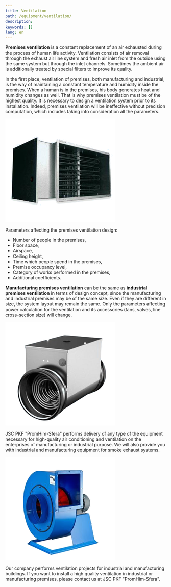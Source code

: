 ```yaml
---
title: Ventilation
path: /equipment/ventilation/
description:
keywords: []
lang: en
---
```


**Premises ventilation** is a constant replacement of an air exhausted
during the process of human life activity. Ventilation consists of air
removal through the exhaust air line system and fresh air inlet from the
outside using the same system but through the inlet channels. Sometimes
the ambient air is additionally treated by special filters to improve
its quality.

In the first place, ventilation of premises, both manufacturing and
industrial, is the way of maintaining a constant temperature and
humidity inside the premises. When a human is in the premises, his body
generates heat and humidity changes as well. That is why premises
ventilation must be of the highest quality. It is necessary to design a
ventilation system prior to its installation. Indeed, premises
ventilation will be ineffective without precision computation, which
includes taking into consideration all the parameters.

![Ventilation](./vent-01.png)

Parameters affecting the premises ventilation design:
* Number of people in the premises,
* Floor space,
* Airspace,
* Ceiling height,
* Time which people spend in the premises,
* Premise occupancy level,
* Category of works performed in the premises,
* Additional coefficients.

**Manufacturing premises ventilation** can be the same as **industrial
premises ventilation** in terms of design concept, since the
manufacturing and industrial premises may be of the same size. Even if
they are different in size, the system layout may remain the same. Only
the parameters affecting power calculation for the ventilation and its
accessories (fans, valves, line cross-section size) will change.

![Ventilation](./vent-02.png)

JSC PKF "PromHim-Sfera" performs delivery of any type of the equipment
necessary for high-quality air conditioning and ventilation on the
enterprises of manufacturing or industrial purpose. We will also provide
you with industrial and manufacturing equipment for smoke exhaust
systems.

![Ventilation](./vent-03.png)

Our company performs ventilation projects for industrial and manufacturing
buildings. If you want to install a high quality ventilation in
industrial or manufacturing premises, please contact us at JSC PKF
"PromHim-Sfera".
